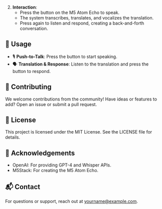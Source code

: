 
2. **Interaction**:
   - Press the button on the M5 Atom Echo to speak.
   - The system transcribes, translates, and vocalizes the translation.
   - Press again to listen and respond, creating a back-and-forth conversation.

## 🎉 Usage
- 🎙️ **Push-to-Talk**: Press the button to start speaking.
- 🗣️ **Translation & Response**: Listen to the translation and press the button to respond.

## 🤝 Contributing
We welcome contributions from the community! Have ideas or features to add? Open an issue or submit a pull request.

## 📜 License
This project is licensed under the MIT License. See the LICENSE file for details.

## 🙏 Acknowledgements
- OpenAI: For providing GPT-4 and Whisper APIs.
- M5Stack: For creating the M5 Atom Echo.

## 📬 Contact
For questions or support, reach out at yourname@example.com.
